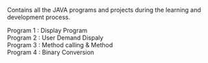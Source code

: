 Contains all the JAVA programs and projects during the learning and development process.

Program 1 : Display Program  
Program 2 : User Demand Dispaly  
Program 3 : Method calling & Method  
Program 4 : Binary Conversion  

